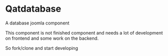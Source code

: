 # Qatdatabase
A database joomla component

This component is not finished component and needs a lot of development on frontend and some work on the backend.

So fork/clone and start developing
